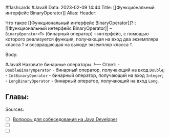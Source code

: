 #flashcards #Java8 
Data: 2023-02-09 14:44
Title: [[Функциональный интерфейс BinaryOperator]]
Alias:
Header:

Что такое [[Функциональный интерфейс BinaryOperator]]?::[[Функциональный интерфейс BinaryOperator]] – `BinaryOperator<T>` (бинарный оператор) – интерфейс, с помощью которого реализуется функция, получающая на вход два экземпляра класса `T` и возвращающая на выходе экземпляр класса `T`.
<!--SR:!2023-03-13,3,150-->


Body:



#Java8 
Назовите бинарные операторы.
!---
Ответ:
	- `DoubleBinaryOperator` - бинарный оператор, получающий на вход `Double`;
	- `IntBinaryOperator` - бинарный оператор, получающий на вход `Integer`;
	- `LongBinaryOperator` - бинарный оператор, получающий на вход `Long`.
<!--SR:!2023-03-11,3,150-->



Главы:
-


Sources:
- [ ] [Вопросы для собеседования на Java Developer](https://github.com/enhorse/java-interview/blob/master/README.md#%D0%9E%D0%9E%D0%9F)
- [ ] []()
- [ ] []()
